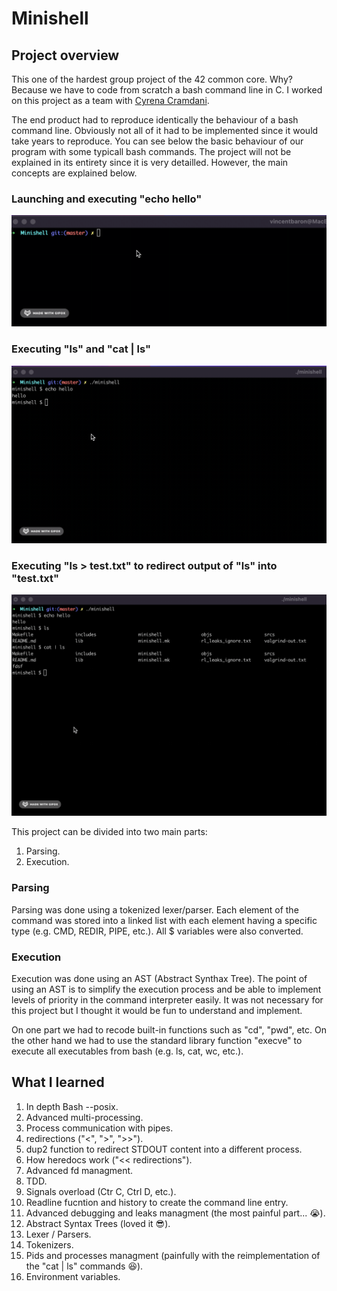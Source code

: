 # Minishell
## Project overview

This one of the hardest group project of the 42 common core. Why? Because we have to code from scratch a bash command line in C. I worked on this project as a team with [Cyrena Cramdani](https://github.com/Cyren4). 

The end product had to reproduce identically the behaviour of a bash command line. Obviously not all of it had to be implemented since it would take years to reproduce.
You can see below the basic behaviour of our program with some typicall bash commands. The project will not be explained in its entirety since it is very detailled. However, the main concepts are explained below.

### Launching and executing "echo hello"

<p align="center">
<img src="gifs/shot1.gif">
</p>

### Executing "ls" and "cat | ls"

<p align="center">
<img src="gifs/shot2.gif">
</p>

### Executing "ls > test.txt" to redirect output of "ls" into "test.txt"

<p align="center">
<img src="gifs/shot3.gif">
</p>

This project can be divided into two main parts:

1. Parsing.
2. Execution.

### Parsing

Parsing was done using a tokenized lexer/parser. Each element of the command was stored into a linked list with each element having a specific type (e.g. CMD, REDIR, PIPE, etc.). All $ variables were also converted.

### Execution

Execution was done using an AST (Abstract Synthax Tree). The point of using an AST is to simplify the execution process and be able to implement levels of priority in the command interpreter easily. It was not necessary for this project but I thought it would be fun to understand and implement.

On one part we had to recode built-in functions such as "cd", "pwd", etc. On the other hand we had to use the standard library function "execve" to execute all executables from bash (e.g. ls, cat, wc, etc.).

## What I learned

1. In depth Bash --posix.
2. Advanced multi-processing.
3. Process communication with pipes.
4. redirections ("<", ">", ">>").
5. dup2 function to redirect STDOUT content into a different process.
6. How heredocs work ("<< redirections").
7. Advanced fd managment.
8. TDD.
9. Signals overload (Ctr C, Ctrl D, etc.).
10. Readline fucntion and history to create the command line entry.
11. Advanced debugging and leaks managment (the most painful part... :sob:).
12. Abstract Syntax Trees (loved it :sunglasses:).
13. Lexer / Parsers.
14. Tokenizers.
15. Pids and processes managment (painfully with the reimplementation of the "cat | ls" commands :satisfied:).
16. Environment variables.


